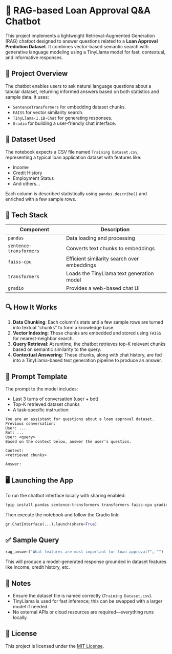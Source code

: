 # 🧠 RAG-based Loan Approval Q&A Chatbot

This project implements a lightweight Retrieval-Augmented Generation (RAG) chatbot designed to answer questions related to a **Loan Approval Prediction Dataset**. It combines vector-based semantic search with generative language modeling using a TinyLlama model for fast, contextual, and informative responses.

## 🚀 Project Overview

The chatbot enables users to ask natural language questions about a tabular dataset, returning informed answers based on both statistics and sample data. It uses:

- `SentenceTransformers` for embedding dataset chunks.
- `FAISS` for vector similarity search.
- `TinyLlama-1.1B-Chat` for generating responses.
- `Gradio` for building a user-friendly chat interface.

## 📁 Dataset Used

The notebook expects a CSV file named `Training Dataset.csv`, representing a typical loan application dataset with features like:

- Income
- Credit History
- Employment Status
- And others...

Each column is described statistically using `pandas.describe()` and enriched with a few sample rows.

## 🧱 Tech Stack

| Component              | Description                                 |
|------------------------|---------------------------------------------|
| `pandas`               | Data loading and processing                 |
| `sentence-transformers`| Converts text chunks to embeddings          |
| `faiss-cpu`            | Efficient similarity search over embeddings |
| `transformers`         | Loads the TinyLlama text generation model   |
| `gradio`               | Provides a web-based chat UI                |

## 🔍 How It Works

1. **Data Chunking**: Each column's stats and a few sample rows are turned into textual "chunks" to form a knowledge base.
2. **Vector Indexing**: These chunks are embedded and stored using `FAISS` for nearest-neighbor search.
3. **Query Retrieval**: At runtime, the chatbot retrieves top-K relevant chunks based on semantic similarity to the query.
4. **Contextual Answering**: These chunks, along with chat history, are fed into a TinyLlama-based text generation pipeline to produce an answer.

## 🧠 Prompt Template

The prompt to the model includes:

- Last 3 turns of conversation (user + bot)
- Top-K retrieved dataset chunks
- A task-specific instruction:

```text
You are an assistant for questions about a loan approval dataset.
Previous conversation:
User: ...
Bot: ...
User: <query>
Based on the context below, answer the user’s question.

Context:
<retrieved chunks>

Answer:
```

## 🖥️ Launching the App

To run the chatbot interface locally with sharing enabled:

```bash
!pip install pandas sentence-transformers transformers faiss-cpu gradio
```

Then execute the notebook and follow the Gradio link:

```python
gr.ChatInterface(...).launch(share=True)
```

## ✅ Sample Query

```python
rag_answer("What features are most important for loan approval?", "")
```

This will produce a model-generated response grounded in dataset features like income, credit history, etc.

## 📌 Notes

- Ensure the dataset file is named correctly (`Training Dataset.csv`).
- TinyLlama is used for fast inference; this can be swapped with a larger model if needed.
- No external APIs or cloud resources are required—everything runs locally.

## 📜 License

This project is licensed under the [MIT License](LICENSE).
